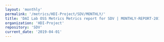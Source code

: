 ```yaml
---
layout: 'monthly'
permalink: '/metrics/HDI-Project/SDV/MONTHLY/'
title: 'DAI Lab OSS Metrics Metrics report for SDV | MONTHLY-REPORT-2019-04-01'
organization: 'HDI-Project'
repository: 'SDV'
current_date: '2019-04-01'
---
```

